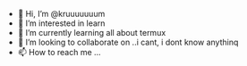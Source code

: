 - 👋 Hi, I’m @kruuuuuuum
- 👀 I’m interested in learn 
- 🌱 I’m currently learning all about termux
- 💞️ I’m looking to collaborate on ..i cant, i dont know anythinq
- 📫 How to reach me ...

<!---
kruuuuuuum/kruuuuuuum is a ✨ special ✨ repository because its `README.md` (this file) appears on your GitHub profile.
You can click the Preview link to take a look at your changes.
--->
